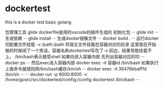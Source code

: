 # dockertest
this is a docker test basic golang

包管理工具 glide
dockerfile是用的vscode的插件生成的
初始化包
···
glide init
···
生成依赖
···
glide install
···
生成docker镜像文件
···
docker build .
···
运行docker 切配置文件挂载
-v /path:/path 将宿主文件挂载在容器对应的目录
这里我在开始做的时候闹了一个笑话，容器名称dockertest写在了-v 前边，结果导致挂载不上。
/bin/bash表示接受shell
如果向进入容器内部
  先列出容器对应的ID
   ···
   docker ps
   ···
  然后exec进入容器内部
   docker exec -it 容器id /bin/bash
   如果执行上面命令报错则把/bin/bash缓存/bin/sh
   ···
   docker exec -it 36476bbaff1d /bin/sh
   ···
···
docker run -p 8000:8000  -v /home/gosrc/src/dockertest/config:/config dockertest   /bin/bash
···
